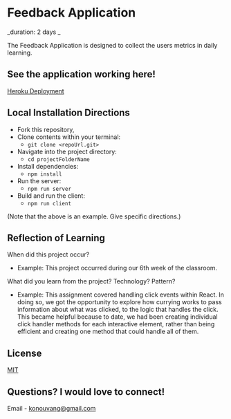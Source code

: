 # Feedback Application

_duration: 2 days _

The Feedback Application is designed to collect the users metrics in daily learning.

## See the application working here!

[Heroku Deployment](www.google.com)

## Local Installation Directions

- Fork this repository,
- Clone contents within your terminal:
   - `git clone <repoUrl.git>`
- Navigate into the project directory:
   - `cd projectFolderName`
- Install dependencies:
   - `npm install`
- Run the server:
   - `npm run server`
- Build and run the client:
   - `npm run client`

(Note that the above is an example. Give specific directions.)

## Reflection of Learning

When did this project occur?
   - Example: This project occurred during our 6th week of the classroom.

What did you learn from the project? Technology? Pattern?
   - Example: This assignment covered handling click events within React. In doing so, we got the opportunity to explore how currying works to pass information about what was clicked, to the logic that handles the click. This became helpful because to date, we had been creating individual click handler methods for each interactive element, rather than being efficient and creating one method that could handle all of them.

## License
[MIT](https://choosealicense.com/licenses/mit/)

## Questions? I would love to connect!
Email - [konouvang@gmail.com](mailto:konouvang@gmail.com)

